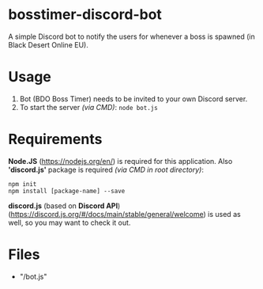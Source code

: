 # bosstimer-discord-bot
A simple Discord bot to notify the users for whenever a boss is spawned (in Black Desert Online EU).

# Usage
1. Bot (BDO Boss Timer) needs to be invited to your own Discord server.
2. To start the server _(via CMD)_: `node bot.js`

# Requirements
__Node.JS__ (https://nodejs.org/en/) is required for this application. Also __'discord.js'__ package is required _(via CMD in root directory)_:

```
npm init
npm install [package-name] --save
```

__discord.js__ (based on **Discord API**) (https://discord.js.org/#/docs/main/stable/general/welcome) is used as well, so you may want to check it out.

# Files
* "/bot.js"
